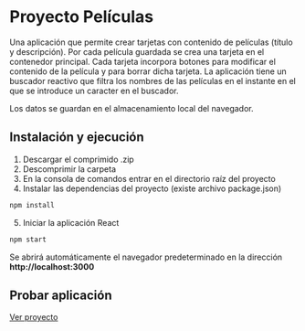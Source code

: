 # Proyecto Películas

Una aplicación que permite crear tarjetas con contenido de películas (título y descripción). Por cada película guardada se crea una tarjeta en el contenedor principal. Cada tarjeta incorpora botones para modificar el contenido de la película y para borrar dicha tarjeta. La aplicación tiene un buscador reactivo que filtra los nombres de las películas en el instante en el que se introduce un caracter en el buscador.

Los datos se guardan en el almacenamiento local del navegador.

## Instalación y ejecución

1. Descargar el comprimido .zip
2. Descomprimir la carpeta
3. En la consola de comandos entrar en el directorio raíz del proyecto
4. Instalar las dependencias del proyecto (existe archivo package.json)

```bash
npm install
```
5. Iniciar la aplicación React

```bash
npm start
```

Se abrirá automáticamente el navegador predeterminado en la dirección **http://localhost:3000**

## Probar aplicación


[Ver proyecto](https://mshaydrova-peliculas.netlify.app/)
